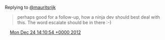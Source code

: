 Replying to [@mauritsrijk](https://twitter.com/mauritsrijk/status/283196105905283072)

> perhaps good for a follow\-up, how a ninja dev should best deal with this\. The word escalate should be in there :\-\)

<img src="../../media/tweet.ico" width="12" /> [Mon Dec 24 14:10:54 +0000 2012](https://twitter.com/DromerDenker/status/283213161958608896)